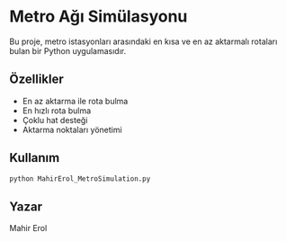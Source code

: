 # Metro Ağı Simülasyonu

Bu proje, metro istasyonları arasındaki en kısa ve en az aktarmalı rotaları bulan bir Python uygulamasıdır.

## Özellikler
- En az aktarma ile rota bulma
- En hızlı rota bulma
- Çoklu hat desteği
- Aktarma noktaları yönetimi

## Kullanım
```python
python MahirErol_MetroSimulation.py
```

## Yazar
Mahir Erol